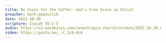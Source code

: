 ```yaml
---
title: No Coins for the Coffer- God's Free Grace in Christ
preacher: mark-popovitch
date: 2022-10-30
scripture: Isaiah 55:1-5
audio: https://s3.wasabisys.com/coventrypca.church/sermons/2022.10.30.A No Coins for the Coffer: God's Free Grace in Christ - Mark Popovitch.mp3
video: https://youtu.be/_-C_Ic0-dcA
---
```

